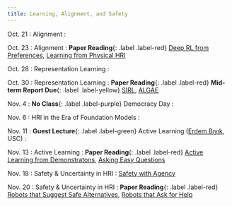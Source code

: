 ```yaml
---
title: Learning, Alignment, and Safety
---
```


Oct. 21
: Alignment 
  : 

Oct. 23
: Alignment
  : **Paper Reading**{: .label .label-red} 
  [Deep RL from Preferences](https://arxiv.org/abs/2001.04465), [Learning from Physical HRI](https://arxiv.org/abs/2301.00901)

Oct. 28
: Representation Learning
  : 
  <!-- [Learning from Physical HRI](https://proceedings.mlr.press/v78/bajcsy17a/bajcsy17a.pdf), [Correcting Robot Plans with Natural Language Feedback](https://arxiv.org/abs/2204.05186) -->

Oct. 30
: Representation Learning
  : **Paper Reading**{: .label .label-red} **Mid-term Report Due**{: .label .label-yellow} [SIRL](https://arxiv.org/abs/2301.00810), [ALGAE](https://arxiv.org/abs/2409.08212)
  
  <!-- [Human-in-the-loop Continual Learning](https://arxiv.org/abs/2211.08416), [Learning Human Objectives by Evaluating Hypothetical Behavior](https://arxiv.org/abs/1912.05652) -->


Nov. 4
: **No Class**{: .label .label-purple} Democracy Day
  : 


Nov. 6
: HRI in the Era of Foundation Models
  : 
  <!-- **Paper Reading**{: .label .label-red} [Max Alignment, Min Feedback](https://arxiv.org/abs/2412.04835), [FOREWARN](https://arxiv.org/abs/2502.01828) -->

Nov. 11
: **Guest Lecture**{: .label .label-green} Active Learning ([Erdem Bıyık](https://ebiyik.github.io/), USC)
  : 

Nov. 13
: Active Learning
  : **Paper Reading**{: .label .label-red} [Active Learning from Demonstratons](https://www.ri.cmu.edu/pub_files/2012/5/icra2012.pdf), [Asking Easy Questions](https://arxiv.org/abs/1910.04365)

Nov. 18
: Safety & Uncertainty in HRI
  : [Safety with Agency](https://arxiv.org/abs/2504.11717)

Nov. 20
: Safety & Uncertainty in HRI
  : **Paper Reading**{: .label .label-red} [Robots that Suggest Safe Alternatives](https://arxiv.org/abs/2409.09883v2), [Robots that Ask for Help](https://arxiv.org/abs/2307.01928)


